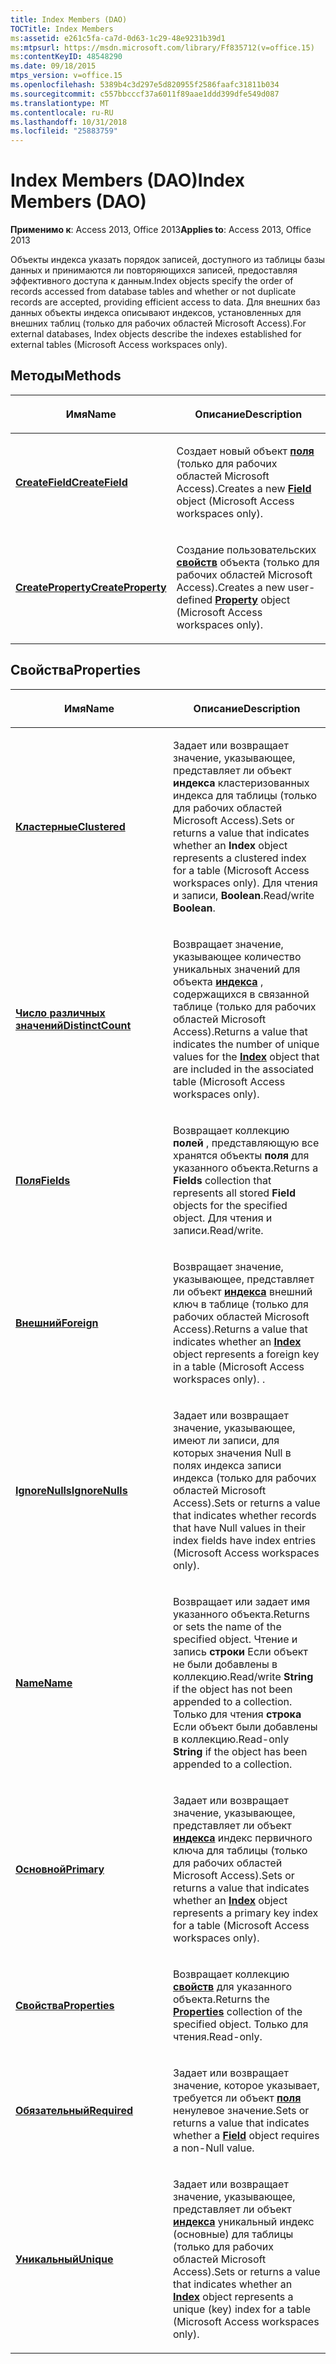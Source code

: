 ```yaml
---
title: Index Members (DAO)
TOCTitle: Index Members
ms:assetid: e261c5fa-ca7d-0d63-1c29-48e9231b39d1
ms:mtpsurl: https://msdn.microsoft.com/library/Ff835712(v=office.15)
ms:contentKeyID: 48548290
ms.date: 09/18/2015
mtps_version: v=office.15
ms.openlocfilehash: 5389b4c3d297e5d820955f2586faafc31811b034
ms.sourcegitcommit: c557bbcccf37a6011f89aae1ddd399dfe549d087
ms.translationtype: MT
ms.contentlocale: ru-RU
ms.lasthandoff: 10/31/2018
ms.locfileid: "25883759"
---
```

# <a name="index-members-dao"></a><span data-ttu-id="bb0ab-102">Index Members (DAO)</span><span class="sxs-lookup"><span data-stu-id="bb0ab-102">Index Members (DAO)</span></span>


<span data-ttu-id="bb0ab-103">**Применимо к**: Access 2013, Office 2013</span><span class="sxs-lookup"><span data-stu-id="bb0ab-103">**Applies to**: Access 2013, Office 2013</span></span>

<span data-ttu-id="bb0ab-104">Объекты индекса указать порядок записей, доступного из таблицы базы данных и принимаются ли повторяющихся записей, предоставляя эффективного доступа к данным.</span><span class="sxs-lookup"><span data-stu-id="bb0ab-104">Index objects specify the order of records accessed from database tables and whether or not duplicate records are accepted, providing efficient access to data.</span></span> <span data-ttu-id="bb0ab-105">Для внешних баз данных объекты индекса описывают индексов, установленных для внешних таблиц (только для рабочих областей Microsoft Access).</span><span class="sxs-lookup"><span data-stu-id="bb0ab-105">For external databases, Index objects describe the indexes established for external tables (Microsoft Access workspaces only).</span></span>

## <a name="methods"></a><span data-ttu-id="bb0ab-106">Методы</span><span class="sxs-lookup"><span data-stu-id="bb0ab-106">Methods</span></span>

<table>
<colgroup>
<col style="width: 50%" />
<col style="width: 50%" />
</colgroup>
<thead>
<tr class="header">
<th><p><span data-ttu-id="bb0ab-107">Имя</span><span class="sxs-lookup"><span data-stu-id="bb0ab-107">Name</span></span></p></th>
<th><p><span data-ttu-id="bb0ab-108">Описание</span><span class="sxs-lookup"><span data-stu-id="bb0ab-108">Description</span></span></p></th>
</tr>
</thead>
<tbody>
<tr class="odd">
<td><p><span data-ttu-id="bb0ab-109"><strong><a href="index-createfield-method-dao.md">CreateField</a></strong></span><span class="sxs-lookup"><span data-stu-id="bb0ab-109"><strong><a href="index-createfield-method-dao.md">CreateField</a></strong></span></span></p></td>
<td><p><span data-ttu-id="bb0ab-110">Создает новый объект <strong><a href="field-object-dao.md">поля</a></strong> (только для рабочих областей Microsoft Access).</span><span class="sxs-lookup"><span data-stu-id="bb0ab-110">Creates a new <strong><a href="field-object-dao.md">Field</a></strong> object (Microsoft Access workspaces only).</span></span></p></td>
</tr>
<tr class="even">
<td><p><span data-ttu-id="bb0ab-111"><strong><a href="index-createproperty-method-dao.md">CreateProperty</a></strong></span><span class="sxs-lookup"><span data-stu-id="bb0ab-111"><strong><a href="index-createproperty-method-dao.md">CreateProperty</a></strong></span></span></p></td>
<td><p><span data-ttu-id="bb0ab-112">Создание пользовательских <strong><a href="property-object-dao.md">свойств</a></strong> объекта (только для рабочих областей Microsoft Access).</span><span class="sxs-lookup"><span data-stu-id="bb0ab-112">Creates a new user-defined <strong><a href="property-object-dao.md">Property</a></strong> object (Microsoft Access workspaces only).</span></span></p></td>
</tr>
</tbody>
</table>


## <a name="properties"></a><span data-ttu-id="bb0ab-113">Свойства</span><span class="sxs-lookup"><span data-stu-id="bb0ab-113">Properties</span></span>

<table>
<colgroup>
<col style="width: 50%" />
<col style="width: 50%" />
</colgroup>
<thead>
<tr class="header">
<th><p><span data-ttu-id="bb0ab-114">Имя</span><span class="sxs-lookup"><span data-stu-id="bb0ab-114">Name</span></span></p></th>
<th><p><span data-ttu-id="bb0ab-115">Описание</span><span class="sxs-lookup"><span data-stu-id="bb0ab-115">Description</span></span></p></th>
</tr>
</thead>
<tbody>
<tr class="odd">
<td><p><span data-ttu-id="bb0ab-116"><strong><a href="index-clustered-property-dao.md">Кластерные</a></strong></span><span class="sxs-lookup"><span data-stu-id="bb0ab-116"><strong><a href="index-clustered-property-dao.md">Clustered</a></strong></span></span></p></td>
<td><p><span data-ttu-id="bb0ab-117">Задает или возвращает значение, указывающее, представляет ли объект <strong>индекса</strong> кластеризованных индекса для таблицы (только для рабочих областей Microsoft Access).</span><span class="sxs-lookup"><span data-stu-id="bb0ab-117">Sets or returns a value that indicates whether an <strong>Index</strong> object represents a clustered index for a table (Microsoft Access workspaces only).</span></span> <span data-ttu-id="bb0ab-118">Для чтения и записи, <strong>Boolean</strong>.</span><span class="sxs-lookup"><span data-stu-id="bb0ab-118">Read/write <strong>Boolean</strong>.</span></span></p></td>
</tr>
<tr class="even">
<td><p><span data-ttu-id="bb0ab-119"><strong><a href="index-distinctcount-property-dao.md">Число различных значений</a></strong></span><span class="sxs-lookup"><span data-stu-id="bb0ab-119"><strong><a href="index-distinctcount-property-dao.md">DistinctCount</a></strong></span></span></p></td>
<td><p><span data-ttu-id="bb0ab-120">Возвращает значение, указывающее количество уникальных значений для объекта <strong><a href="index-object-dao.md">индекса</a></strong> , содержащихся в связанной таблице (только для рабочих областей Microsoft Access).</span><span class="sxs-lookup"><span data-stu-id="bb0ab-120">Returns a value that indicates the number of unique values for the <strong><a href="index-object-dao.md">Index</a></strong> object that are included in the associated table (Microsoft Access workspaces only).</span></span></p></td>
</tr>
<tr class="odd">
<td><p><span data-ttu-id="bb0ab-121"><strong><a href="index-fields-property-dao.md">Поля</a></strong></span><span class="sxs-lookup"><span data-stu-id="bb0ab-121"><strong><a href="index-fields-property-dao.md">Fields</a></strong></span></span></p></td>
<td><p><span data-ttu-id="bb0ab-122">Возвращает коллекцию <strong>полей</strong> , представляющую все хранятся объекты <strong>поля</strong> для указанного объекта.</span><span class="sxs-lookup"><span data-stu-id="bb0ab-122">Returns a <strong>Fields</strong> collection that represents all stored <strong>Field</strong> objects for the specified object.</span></span> <span data-ttu-id="bb0ab-123">Для чтения и записи.</span><span class="sxs-lookup"><span data-stu-id="bb0ab-123">Read/write.</span></span></p></td>
</tr>
<tr class="even">
<td><p><span data-ttu-id="bb0ab-124"><strong><a href="index-foreign-property-dao.md">Внешний</a></strong></span><span class="sxs-lookup"><span data-stu-id="bb0ab-124"><strong><a href="index-foreign-property-dao.md">Foreign</a></strong></span></span></p></td>
<td><p><span data-ttu-id="bb0ab-125">Возвращает значение, указывающее, представляет ли объект <strong><a href="index-object-dao.md">индекса</a></strong> внешний ключ в таблице (только для рабочих областей Microsoft Access).</span><span class="sxs-lookup"><span data-stu-id="bb0ab-125">Returns a value that indicates whether an <strong><a href="index-object-dao.md">Index</a></strong> object represents a foreign key in a table (Microsoft Access workspaces only).</span></span> <span data-ttu-id="bb0ab-126">.</span><span class="sxs-lookup"><span data-stu-id="bb0ab-126"></span></span></p></td>
</tr>
<tr class="odd">
<td><p><span data-ttu-id="bb0ab-127"><strong><a href="index-ignorenulls-property-dao.md">IgnoreNulls</a></strong></span><span class="sxs-lookup"><span data-stu-id="bb0ab-127"><strong><a href="index-ignorenulls-property-dao.md">IgnoreNulls</a></strong></span></span></p></td>
<td><p><span data-ttu-id="bb0ab-128">Задает или возвращает значение, указывающее, имеют ли записи, для которых значения Null в полях индекса записи индекса (только для рабочих областей Microsoft Access).</span><span class="sxs-lookup"><span data-stu-id="bb0ab-128">Sets or returns a value that indicates whether records that have Null values in their index fields have index entries (Microsoft Access workspaces only).</span></span></p></td>
</tr>
<tr class="even">
<td><p><span data-ttu-id="bb0ab-129"><strong><a href="index-name-property-dao.md">Name</a></strong></span><span class="sxs-lookup"><span data-stu-id="bb0ab-129"><strong><a href="index-name-property-dao.md">Name</a></strong></span></span></p></td>
<td><p><span data-ttu-id="bb0ab-130">Возвращает или задает имя указанного объекта.</span><span class="sxs-lookup"><span data-stu-id="bb0ab-130">Returns or sets the name of the specified object.</span></span> <span data-ttu-id="bb0ab-131">Чтение и запись <strong>строки</strong> Если объект не были добавлены в коллекцию.</span><span class="sxs-lookup"><span data-stu-id="bb0ab-131">Read/write <strong>String</strong> if the object has not been appended to a collection.</span></span> <span data-ttu-id="bb0ab-132">Только для чтения <strong>строка</strong> Если объект были добавлены в коллекцию.</span><span class="sxs-lookup"><span data-stu-id="bb0ab-132">Read-only <strong>String</strong> if the object has been appended to a collection.</span></span></p></td>
</tr>
<tr class="odd">
<td><p><span data-ttu-id="bb0ab-133"><strong><a href="index-primary-property-dao.md">Основной</a></strong></span><span class="sxs-lookup"><span data-stu-id="bb0ab-133"><strong><a href="index-primary-property-dao.md">Primary</a></strong></span></span></p></td>
<td><p><span data-ttu-id="bb0ab-134">Задает или возвращает значение, указывающее, представляет ли объект <strong><a href="index-object-dao.md">индекса</a></strong> индекс первичного ключа для таблицы (только для рабочих областей Microsoft Access).</span><span class="sxs-lookup"><span data-stu-id="bb0ab-134">Sets or returns a value that indicates whether an <strong><a href="index-object-dao.md">Index</a></strong> object represents a primary key index for a table (Microsoft Access workspaces only).</span></span></p></td>
</tr>
<tr class="even">
<td><p><span data-ttu-id="bb0ab-135"><strong><a href="index-properties-property-dao.md">Свойства</a></strong></span><span class="sxs-lookup"><span data-stu-id="bb0ab-135"><strong><a href="index-properties-property-dao.md">Properties</a></strong></span></span></p></td>
<td><p><span data-ttu-id="bb0ab-136">Возвращает коллекцию <strong><a href="properties-collection-dao.md">свойств</a></strong> для указанного объекта.</span><span class="sxs-lookup"><span data-stu-id="bb0ab-136">Returns the <strong><a href="properties-collection-dao.md">Properties</a></strong> collection of the specified object.</span></span> <span data-ttu-id="bb0ab-137">Только для чтения.</span><span class="sxs-lookup"><span data-stu-id="bb0ab-137">Read-only.</span></span></p></td>
</tr>
<tr class="odd">
<td><p><span data-ttu-id="bb0ab-138"><strong><a href="index-required-property-dao.md">Обязательный</a></strong></span><span class="sxs-lookup"><span data-stu-id="bb0ab-138"><strong><a href="index-required-property-dao.md">Required</a></strong></span></span></p></td>
<td><p><span data-ttu-id="bb0ab-139">Задает или возвращает значение, которое указывает, требуется ли объект <strong><a href="field-object-dao.md">поля</a></strong> ненулевое значение.</span><span class="sxs-lookup"><span data-stu-id="bb0ab-139">Sets or returns a value that indicates whether a <strong><a href="field-object-dao.md">Field</a></strong> object requires a non-Null value.</span></span></p></td>
</tr>
<tr class="even">
<td><p><span data-ttu-id="bb0ab-140"><strong><a href="index-unique-property-dao.md">Уникальный</a></strong></span><span class="sxs-lookup"><span data-stu-id="bb0ab-140"><strong><a href="index-unique-property-dao.md">Unique</a></strong></span></span></p></td>
<td><p><span data-ttu-id="bb0ab-141">Задает или возвращает значение, указывающее, представляет ли объект <strong><a href="index-object-dao.md">индекса</a></strong> уникальный индекс (основные) для таблицы (только для рабочих областей Microsoft Access).</span><span class="sxs-lookup"><span data-stu-id="bb0ab-141">Sets or returns a value that indicates whether an <strong><a href="index-object-dao.md">Index</a></strong> object represents a unique (key) index for a table (Microsoft Access workspaces only).</span></span></p></td>
</tr>
</tbody>
</table>

